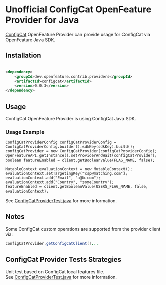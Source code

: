 # Unofficial ConfigCat OpenFeature Provider for Java

[ConfigCat](https://configcat.com/) OpenFeature Provider can provide usage for ConfigCat via OpenFeature Java SDK.

## Installation

<!-- x-release-please-start-version -->

```xml

<dependency>
    <groupId>dev.openfeature.contrib.providers</groupId>
    <artifactId>configcat</artifactId>
    <version>0.0.3</version>
</dependency>
```

<!-- x-release-please-end-version -->

## Usage
ConfigCat OpenFeature Provider is using ConfigCat Java SDK.

### Usage Example

```
ConfigCatProviderConfig configCatProviderConfig = ConfigCatProviderConfig.builder().sdkKey(sdkKey).build();
configCatProvider = new ConfigCatProvider(configCatProviderConfig);
OpenFeatureAPI.getInstance().setProviderAndWait(configCatProvider);
boolean featureEnabled = client.getBooleanValue(FLAG_NAME, false);

MutableContext evaluationContext = new MutableContext();
evaluationContext.setTargetingKey("csp@matching.com");
evaluationContext.add("Email", "a@b.com");
evaluationContext.add("Country", "someCountry");
featureEnabled = client.getBooleanValue(USERS_FLAG_NAME, false, evaluationContext);
```

See [ConfigCatProviderTest.java](./src/test/java/dev/openfeature/contrib/providers/configcat/ConfigCatProviderTest.java)
for more information.

## Notes
Some ConfigCat custom operations are supported from the provider client via:

```java
configCatProvider.getConfigCatClient()...
```

## ConfigCat Provider Tests Strategies

Unit test based on ConfigCat local features file.  
See [ConfigCatProviderTest.java](./src/test/java/dev/openfeature/contrib/providers/configcat/ConfigCatProviderTest.java)
for more information.

